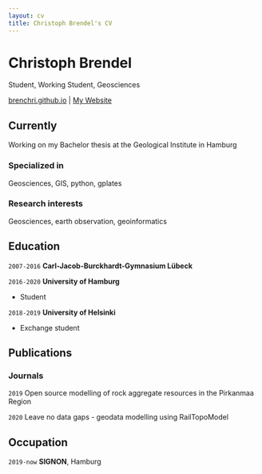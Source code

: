 ```yaml
---
layout: cv
title: Christoph Brendel's CV
---
```

# Christoph Brendel
Student, Working Student, Geosciences

<div id="webaddress">
<a href="https://brenchri.github.io">brenchri.github.io</a>
| <a href="https://brenchri.github.io/">My Website</a>
</div>


## Currently

Working on my Bachelor thesis at the Geological Institute in Hamburg

### Specialized in

Geosciences, GIS, python, gplates


### Research interests

Geosciences, earth observation, geoinformatics


## Education

`2007-2016`
__Carl-Jacob-Burckhardt-Gymnasium Lübeck__

`2016-2020`
__University of Hamburg__

- Student

`2018-2019`
__University of Helsinki__

- Exchange student






## Publications


### Journals

`2019`
Open source modelling of rock aggregate resources in the Pirkanmaa Region 

`2020`
Leave no data gaps - geodata modelling using RailTopoModel


## Occupation

`2019-now`
__SIGNON__, Hamburg



<!-- ### Footer

Last updated: Juli 2020-->



